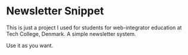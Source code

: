 # Newsletter Snippet
This is just a project I used for students for web-integrator education at Tech College, Denmark. A simple newsletter system.

Use it as you want.
